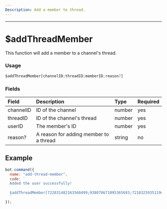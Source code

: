 ```yaml
---
Description: Add a member to thread.
---
```

<hr>

# $addThreadMember

This function will add a member to a channel's thread.

### Usage 
```js
$addThreadMember[channelID;threadID;memberID;reason?]
```

### Fields
| Field | Description | Type | Required |
| :--- | :--- | :--- | :--- |
| channelID | ID of the channel | number | yes |
| threadID | ID of the channel's thread | number | yes |
| userID | The member's ID | number | yes |
| reason? | A reason for adding member to a thread | string | no |

## Example
```js
bot.command({
  name: "add-thread-member",
  code: `
  Added the user successfully!
  
  $addThreadMember[722031482163560499;938078671095365693;721032593511940177;Hello!]
  `
});
```
